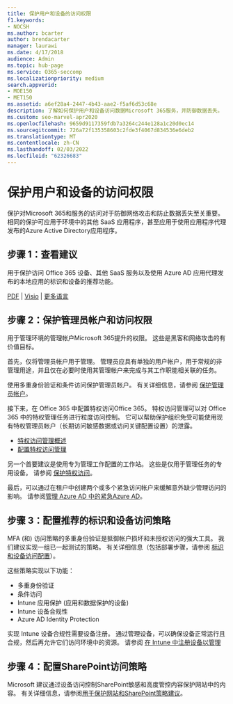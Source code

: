 ```yaml
---
title: 保护用户和设备的访问权限
f1.keywords:
- NOCSH
ms.author: bcarter
author: brendacarter
manager: laurawi
ms.date: 4/17/2018
audience: Admin
ms.topic: hub-page
ms.service: O365-seccomp
ms.localizationpriority: medium
search.appverid:
- MOE150
- MET150
ms.assetid: a6ef28a4-2447-4b43-aae2-f5af6d53c68e
description: 了解如何保护用户和设备访问数据Microsoft 365服务，并防御数据丢失。
ms.custom: seo-marvel-apr2020
ms.openlocfilehash: 9659d9117359fdb7a3264c244e128a1c20d0ec14
ms.sourcegitcommit: 726a72f135358603c2fde3f4067d834536e6deb2
ms.translationtype: MT
ms.contentlocale: zh-CN
ms.lasthandoff: 02/03/2022
ms.locfileid: "62326683"
---
```

# <a name="protect-user-and-device-access"></a>保护用户和设备的访问权限

保护对Microsoft 365和服务的访问对于防御网络攻击和防止数据丢失至关重要。 相同的保护可应用于环境中的其他 SaaS 应用程序，甚至应用于使用应用程序代理发布的Azure Active Directory应用程序。
  
## <a name="step-1-review-recommendations"></a>步骤 1：查看建议

用于保护访问 Office 365 设备、其他 SaaS 服务以及使用 Azure AD 应用代理发布的本地应用的标识和设备的推荐功能。
  
[PDF](https://go.microsoft.com/fwlink/p/?linkid=841656) | [Visio](https://go.microsoft.com/fwlink/p/?linkid=841657) | [更多语言](https://www.microsoft.com/download/details.aspx?id=55032)
  
## <a name="step-2-protect-administrator-accounts-and-access"></a>步骤 2：保护管理员帐户和访问权限
用于管理环境的管理帐户Microsoft 365提升的权限。 这些是黑客和网络攻击的有价值目标。 

首先，仅将管理员帐户用于管理。 管理员应具有单独的用户帐户，用于常规的非管理用途，并且仅在必要时使用其管理帐户来完成与其工作职能相关联的任务。

使用多重身份验证和条件访问保护管理员帐户。 有关详细信息，请参阅 [保护管理员帐户](../security/office-365-security/identity-access-prerequisites.md#protecting-administrator-accounts)。 

接下来，在 Office 365 中配置特权访问Office 365。 特权访问管理可以对 Office 365 中的特权管理任务进行粒度访问控制。 它可以帮助保护组织免受可能使用现有特权管理员帐户（长期访问敏感数据或访问关键配置设置）的泄露。

- [特权访问管理概述](privileged-access-management-overview.md)
- [配置特权访问管理](privileged-access-management-configuration.md)

另一个首要建议是使用专为管理工作配置的工作站。 这些是仅用于管理任务的专用设备。 请参阅 [保护特权访问](/windows-server/identity/securing-privileged-access/securing-privileged-access)。

最后，可以通过在租户中创建两个或多个紧急访问帐户来缓解意外缺少管理访问的影响。 请参阅[管理 Azure AD 中的紧急Azure AD](/azure/active-directory/users-groups-roles/directory-emergency-access)。 

## <a name="step-3-configure-recommended-identity-and-device-access-policies"></a>步骤 3：配置推荐的标识和设备访问策略
MFA (和) 访问策略的多重身份验证是抵御帐户损坏和未授权访问的强大工具。 我们建议实现一组已一起测试的策略。 有关详细信息（包括部署步骤，请参阅 [标识和设备访问配置](../security/office-365-security/microsoft-365-policies-configurations.md)）。

 这些策略实现以下功能：
- 多重身份验证
- 条件访问
- Intune 应用保护 (应用和数据保护的设备) 
- Intune 设备合规性
- Azure AD Identity Protection

实现 Intune 设备合规性需要设备注册。 通过管理设备，可以确保设备正常运行且合规，然后再允许它们访问环境中的资源。 请参阅 [在 Intune 中注册设备以管理](/mem/intune/user-help/enroll-windows-10-device)

## <a name="step-4-configure-sharepoint-device-access-policies"></a>步骤 4：配置SharePoint访问策略

Microsoft 建议通过设备访问控制SharePoint敏感和高度管控内容保护网站中的内容。 有关详细信息，请参阅[用于保护网站和SharePoint策略建议](../security/office-365-security/sharepoint-file-access-policies.md)。




